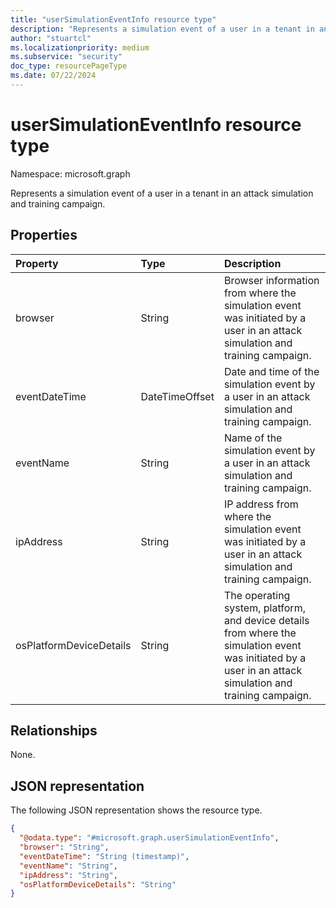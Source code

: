 ```yaml
---
title: "userSimulationEventInfo resource type"
description: "Represents a simulation event of a user in a tenant in an attack simulation and training campaign."
author: "stuartcl"
ms.localizationpriority: medium
ms.subservice: "security"
doc_type: resourcePageType
ms.date: 07/22/2024
---
```


# userSimulationEventInfo resource type

Namespace: microsoft.graph

Represents a simulation event of a user in a tenant in an attack simulation and training campaign.

## Properties
|Property|Type|Description|
|:---|:---|:---|
|browser|String|Browser information from where the simulation event was initiated by a user in an attack simulation and training campaign.|
|eventDateTime|DateTimeOffset|Date and time of the simulation event by a user in an attack simulation and training campaign.|
|eventName|String|Name of the simulation event by a user in an attack simulation and training campaign.|
|ipAddress|String|IP address from where the simulation event was initiated by a user in an attack simulation and training campaign.|
|osPlatformDeviceDetails|String|The operating system, platform, and device details from where the simulation event was initiated by a user in an attack simulation and training campaign.|

## Relationships
None.

## JSON representation
The following JSON representation shows the resource type.
<!-- {
  "blockType": "resource",
  "@odata.type": "microsoft.graph.userSimulationEventInfo"
}
-->
``` json
{
  "@odata.type": "#microsoft.graph.userSimulationEventInfo",
  "browser": "String",
  "eventDateTime": "String (timestamp)",
  "eventName": "String",
  "ipAddress": "String",
  "osPlatformDeviceDetails": "String"
}
```
